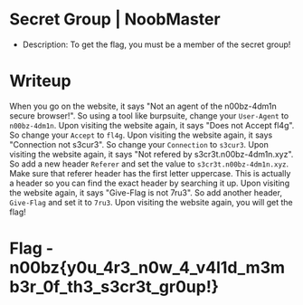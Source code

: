 # Secret Group | NoobMaster

- Description: To get the flag, you must be a member of the secret group!

# Writeup

When you go on the website, it says "Not an agent of the n00bz-4dm1n secure browser!". So using a tool like burpsuite, change your `User-Agent` to `n00bz-4dm1n`. Upon visiting the website again, it says "Does not Accept fl4g". So change your `Accept` to `fl4g`. Upon visiting the website again, it says "Connection not s3cur3". So change your `Connection` to `s3cur3`. Upon visiting the website again, it says "Not refered by s3cr3t.n00bz-4dm1n.xyz". So add a new header `Referer` and set the value to `s3cr3t.n00bz-4dm1n.xyz`. Make sure that referer header has the first letter uppercase. This is actually a header so you can find the exact header by searching it up. Upon visiting the website again, it says "Give-Flag is not 7ru3". So add another header, `Give-Flag` and set it to `7ru3`. Upon visiting the website again, you will get the flag!

# Flag - n00bz{y0u_4r3_n0w_4_v4l1d_m3mb3r_0f_th3_s3cr3t_gr0up!}
